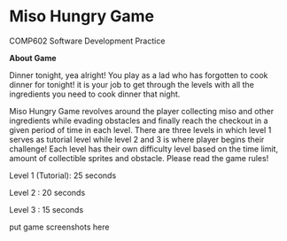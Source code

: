 # Miso Hungry Game

COMP602 Software Development Practice

**About Game**

Dinner tonight, yea alright!
You play as a lad who has forgotten to cook dinner for tonight!
it is your job to get through the levels  with all the ingredients you need to cook dinner that night.

Miso Hungry Game revolves around the player collecting miso and other ingredients while evading obstacles and finally reach the checkout in a given period of time in each level.
There are three levels in which level 1 serves as tutorial level while level 2 and 3 is where player begins their challenge! 
Each level has their own difficulty level based on the time limit, amount of collectible sprites and obstacle. Please read the game rules!

  Level 1 (Tutorial): 25 seconds
  
  Level 2 : 20 seconds
  
  Level 3 : 15 seconds


put game screenshots here
